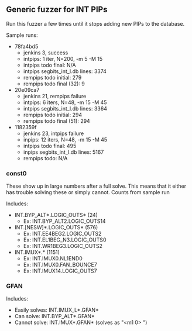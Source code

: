 
Generic fuzzer for INT PIPs
---------------------------

Run this fuzzer a few times until it stops adding new PIPs to the
database.

Sample runs:
* 78fa4bd5
  * jenkins 3, success
  * intpips: 1 iter, N=200, -m 5 -M 15
  * intpips todo final: N/A
  * intpips segbits_int_l.db lines: 3374
  * rempips todo initial: 279
  * rempips todo final (32): 9
* 20e09ca7
  * jenkins 21, rempips failure
  * intpips: 6 iters, N=48, -m 15 -M 45
  * intpips segbits_int_l.db lines: 3364
  * rempips todo initial: 294
  * rempips todo final (51): 294
* 1182359f
  * jenkins 23, intpips failure
  * inpips: 12 iters, N=48, -m 15 -M 45
  * intpips todo final: 495
  * inpips segbits_int_l.db lines: 5167
  * rempips todo: N/A


### const0

These show up in large numbers after a full solve.
This means that it either has trouble solving these or simply cannot.
Counts from sample run

Includes:
* INT.BYP_ALT\*.LOGIC_OUTS\* (24)
  * Ex: INT.BYP_ALT2.LOGIC_OUTS14
* INT.[NESW]\*.LOGIC_OUTS\* (576)
  * Ex: INT.EE4BEG2.LOGIC_OUTS2
  * Ex: INT.EL1BEG_N3.LOGIC_OUTS0
  * Ex: INT.WR1BEG3.LOGIC_OUTS2
* INT.IMUX*.* (1151)
  * Ex: INT.IMUX0.NL1END0
  * Ex: INT.IMUX0.FAN_BOUNCE7
  * Ex: INT.IMUX14.LOGIC_OUTS7


### GFAN

Includes:
* Easily solves: INT.IMUX_L*.GFAN*
* Can solve: INT.BYP_ALT*.GFAN*
* Cannot solve: INT.IMUX*.GFAN* (solves as "<m1 0> <const0>")

